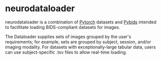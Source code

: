 # neurodataloader
neurodataloader is a combination of [Pytorch](https://github.com/pytorch/pytorch) datasets and [Pybids](https://github.com/bids-standard/pybids) intended to facillitate loading BIDS-compliant datasets for images.  
  
The Dataloader supplies sets of images grouped by the user's requirements; for example, sets are grouped by subject, session, and/or imaging modality. For datasets with exceptionally-large tabular data, users can use subject-specific .tsv files to allow real-time loading.
